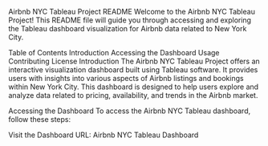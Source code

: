 Airbnb NYC Tableau Project README
Welcome to the Airbnb NYC Tableau Project! This README file will guide you through accessing and exploring the Tableau dashboard visualization for Airbnb data related to New York City.

Table of Contents
Introduction
Accessing the Dashboard
Usage
Contributing
License
Introduction
The Airbnb NYC Tableau Project offers an interactive visualization dashboard built using Tableau software. It provides users with insights into various aspects of Airbnb listings and bookings within New York City. This dashboard is designed to help users explore and analyze data related to pricing, availability, and trends in the Airbnb market.

Accessing the Dashboard
To access the Airbnb NYC Tableau dashboard, follow these steps:

Visit the Dashboard URL:
Airbnb NYC Tableau Dashboard
